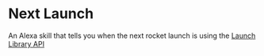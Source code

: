 # Next Launch

An Alexa skill that tells you when the next rocket launch is using the [Launch Library API](https://launchlibrary.net)

